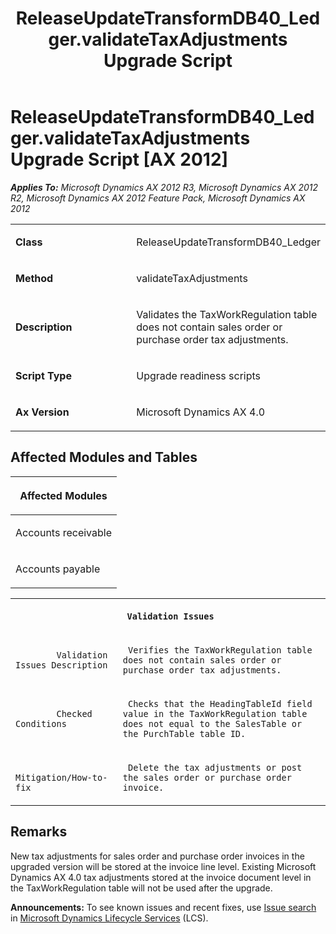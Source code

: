 ﻿---
title: ReleaseUpdateTransformDB40_Ledger.validateTaxAdjustments Upgrade Script
TOCTitle: ReleaseUpdateTransformDB40_Ledger.validateTaxAdjustments Upgrade Script
ms:assetid: a23ab5a5-8619-459b-6e5c-4ed82fbd4e9f
ms:mtpsurl: https://msdn.microsoft.com/en-us/library/JJ736743(v=AX.60)
ms:contentKeyID: 49710175
ms.date: 05/18/2015
mtps_version: v=AX.60
---

# ReleaseUpdateTransformDB40\_Ledger.validateTaxAdjustments Upgrade Script [AX 2012]


_**Applies To:** Microsoft Dynamics AX 2012 R3, Microsoft Dynamics AX 2012 R2, Microsoft Dynamics AX 2012 Feature Pack, Microsoft Dynamics AX 2012_

<table>
<colgroup>
<col style="width: 50%" />
<col style="width: 50%" />
</colgroup>
<tbody>
<tr class="odd">
<td><p><strong>Class</strong></p></td>
<td><p>ReleaseUpdateTransformDB40_Ledger</p></td>
</tr>
<tr class="even">
<td><p><strong>Method</strong></p></td>
<td><p>validateTaxAdjustments</p></td>
</tr>
<tr class="odd">
<td><p><strong>Description</strong></p></td>
<td><p>Validates the TaxWorkRegulation table does not contain sales order or purchase order tax adjustments.</p></td>
</tr>
<tr class="even">
<td><p><strong>Script Type</strong></p></td>
<td><p>Upgrade readiness scripts</p></td>
</tr>
<tr class="odd">
<td><p><strong>Ax Version</strong></p></td>
<td><p>Microsoft Dynamics AX 4.0</p></td>
</tr>
</tbody>
</table>


## Affected Modules and Tables

<table>
<colgroup>
<col style="width: 100%" />
</colgroup>
<thead>
<tr class="header">
<th><p>Affected Modules</p></th>
</tr>
</thead>
<tbody>
<tr class="odd">
<td><p>Accounts receivable</p></td>
</tr>
<tr class="even">
<td><p>Accounts payable</p></td>
</tr>
</tbody>
</table>


<table xmlns="http://www.w3.org/1999/xhtml">
              <tr><th colspan="2">
		
   <p>
   
	 Validation Issues
  </p>
  </th></tr>
              <tr><td>
		
   <p>
   
	 
            Validation Issues Description
          
  </p>
  </td><td>
		
   <p>
   
	 Verifies the TaxWorkRegulation table does not contain sales order or purchase order tax adjustments.
  </p>
  </td></tr>
              <tr><td>
		
   <p>
   
	 
            Checked Conditions
          
  </p>
  </td><td>
		
   <p>
   
	 Checks that the HeadingTableId field value in the TaxWorkRegulation table does not equal to the SalesTable or the PurchTable table ID.
  </p>
  </td></tr>
              <tr><td>
		
   <p>
   
	 
            Mitigation/How-to-fix
          
  </p>
  </td><td>
		
   <p>
   
	 Delete the tax adjustments or post the sales order or purchase order invoice.
  </p>
  </td></tr>
            </table>


## Remarks

New tax adjustments for sales order and purchase order invoices in the upgraded version will be stored at the invoice line level. Existing Microsoft Dynamics AX 4.0 tax adjustments stored at the invoice document level in the TaxWorkRegulation table will not be used after the upgrade.

  
**Announcements:** To see known issues and recent fixes, use [Issue search](http://go.microsoft.com/fwlink/?linkid=389258) in [Microsoft Dynamics Lifecycle Services](http://go.microsoft.com/fwlink/?linkid=306505) (LCS).

